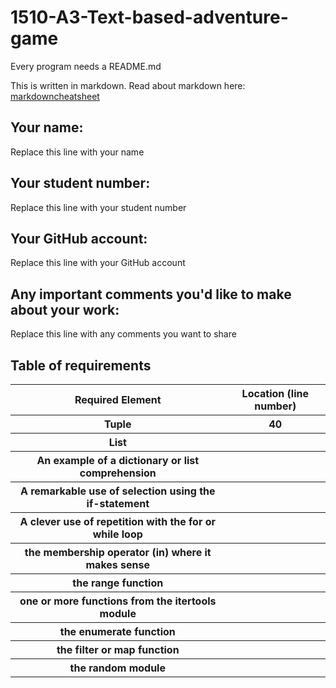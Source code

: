 # 1510-A3-Text-based-adventure-game

Every program needs a README.md

This is written in markdown. Read about markdown here: [markdowncheatsheet](https://www.markdownguide.org/cheat-sheet/)

## Your name:
Replace this line with your name

## Your student number:
Replace this line with your student number

## Your GitHub account:
Replace this line with your GitHub account

## Any important comments you'd like to make about your work:
Replace this line with any comments you want to share

## Table of requirements
<table>
    <tr>
        <th>Required Element</th>
        <th>Location (line number)</th>
    </tr>
    <tr>
        <th>Tuple</th>
        <th>40</th>
    </tr>
    <tr>
        <th>List</th>
        <th></th>
    </tr>
    <tr>
        <th>An example of a dictionary or list comprehension</th>
        <th></th>
    </tr>
    <tr>
        <th>A remarkable use of selection using the if-statement</th>
        <th></th>
    </tr>
    <tr>
        <th>A clever use of repetition with the for or while loop</th>
        <th></th>
    </tr>
    <tr>
        <th>the membership operator (in) where it makes sense</th>
        <th></th>
    </tr>
    <tr>
        <th>the range function</th>
        <th></th>
    </tr>
    <tr>
        <th>one or more functions from the itertools module</th>
        <th></th>
    </tr>   
    <tr>
        <th>the enumerate function</th>
        <th></th>
    </tr>
    <tr>
        <th>the filter or map function</th>
        <th></th>
    </tr>    
    <tr>
        <th>the random module</th>
        <th></th>
    </tr>
</table>